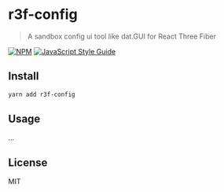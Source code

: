 # r3f-config

> A sandbox config ui tool like dat.GUI for React Three Fiber

[![NPM](https://img.shields.io/npm/v/r3f-config.svg)](https://www.npmjs.com/package/r3f-config) [![JavaScript Style Guide](https://img.shields.io/badge/code_style-standard-brightgreen.svg)](https://standardjs.com)

## Install

```bash
yarn add r3f-config
```

## Usage
...

## License

MIT
